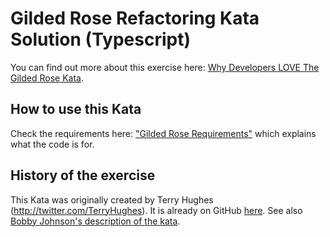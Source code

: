 # Gilded Rose Refactoring Kata Solution (Typescript)

You can find out more about this exercise here: [Why Developers LOVE The Gilded Rose Kata](https://youtu.be/Mt4XpGxigT4).


## How to use this Kata
Check the requirements here: ["Gilded Rose Requirements"](https://github.com/emilybache/GildedRose-Refactoring-Kata/blob/main/GildedRoseRequirements.txt) which explains what the code is for.


## History of the exercise

This Kata was originally created by Terry Hughes (http://twitter.com/TerryHughes). It is already on GitHub [here](https://github.com/NotMyself/GildedRose). See also [Bobby Johnson's description of the kata](https://iamnotmyself.com/refactor-this-the-gilded-rose-kata/).
